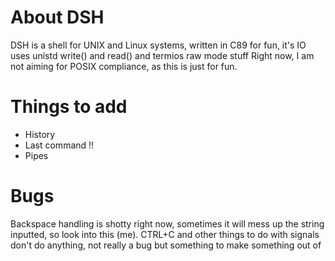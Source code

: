 # About DSH
DSH is a shell for UNIX and Linux systems, written in C89 for fun, it's IO uses unistd write() and read() and termios raw mode stuff
Right now, I am not aiming for POSIX compliance, as this is just for fun.

# Things to add
- History
- Last command !!
- Pipes

# Bugs
Backspace handling is shotty right now, sometimes it will mess up the string inputted, so look into this (me).
CTRL+C and other things to do with signals don't do anything, not really a bug but something to make something out of
